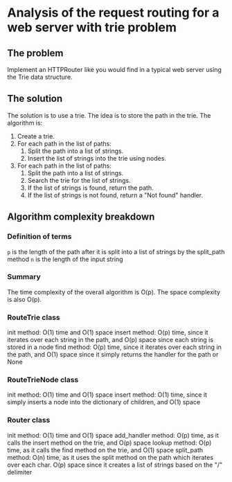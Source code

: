 # Analysis of the request routing for a web server with trie problem

## The problem

Implement an HTTPRouter like you would find in a typical web server using the Trie data structure.

## The solution

The solution is to use a trie. The idea is to store the path in the trie. The algorithm is:

1. Create a trie.
2. For each path in the list of paths:
   1. Split the path into a list of strings.
   2. Insert the list of strings into the trie using nodes.
3. For each path in the list of paths:
   1. Split the path into a list of strings.
   2. Search the trie for the list of strings.
   3. If the list of strings is found, return the path.
   4. If the list of strings is not found, return a "Not found" handler.

## Algorithm complexity breakdown

### Definition of terms

`p` is the length of the path after it is split into a list of strings by the split_path method
`n` is the length of the input string

### Summary

The time complexity of the overall algorithm is O(p). The space complexity is also O(p).

### RouteTrie class

init method: O(1) time and O(1) space
insert method: O(p) time, since it iterates over each string in the path, and O(p) space since each string is stored in a node
find method: O(p) time, since it iterates over each string in the path, and O(1) space since it simply returns the handler for the path or None

### RouteTrieNode class

init method: O(1) time and O(1) space
insert method: O(1) time, since it simply inserts a node into the dictionary of children, and O(1) space

### Router class

init method: O(1) time and O(1) space
add_handler method: O(p) time, as it calls the insert method on the trie, and O(p) space
lookup method: O(p) time, as it calls the find method on the trie, and O(1) space
split_path method: O(n) time, as it uses the split method on the path which iterates over each char. O(p) space since it creates a list of strings based on the "/" delimiter
